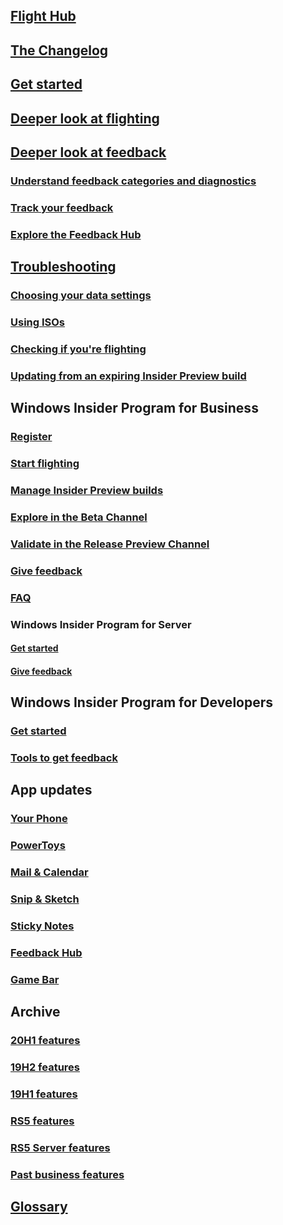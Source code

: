 ## [Flight Hub](../flight-hub/index.md)
## [The Changelog](../active-dev-branch.md)
## [Get started](../get-started.md)
## [Deeper look at flighting](../flighting.md)
## [Deeper look at feedback](../feedback.md)
### [Understand feedback categories and diagnostics](../feedback-categories.md)
### [Track your feedback](../tracking-feedback.md)
### [Explore the Feedback Hub](../feedback-hub/feedback-hub-app.md)
## [Troubleshooting](../troubleshooting.md)
### [Choosing your data settings](../data-settings.md)
### [Using ISOs](../isos.md)
### [Checking if you're flighting](../check-flighting-status.md)
### [Updating from an expiring Insider Preview build](../build-expiration.md)
## Windows Insider Program for Business
### [Register](../business/register.md)
### [Start flighting](../business/flighting.md)
### [Manage Insider Preview builds](../business/manage-builds.md)
### [Explore in the Beta Channel](../business/explore-beta-channel.md)
### [Validate in the Release Preview Channel](./business/validate-release-preview-channel.md)
### [Give feedback](../business/feedback.md)
### [FAQ](../business/faq.yml)
### Windows Insider Program for Server
#### [Get started](../business/server-get-started.md)
#### [Give feedback](../business/server-feedback.md)
## Windows Insider Program for Developers
### [Get started](../developers/get-started.md)
### [Tools to get feedback](../developers/tools.md)
## App updates
### [Your Phone](../apps/your-phone.md)
### [PowerToys](https://github.com/microsoft/PowerToys/wiki)
### [Mail & Calendar](../apps/mail-and-calendar.md)
### [Snip & Sketch](../apps/snip-and-sketch.md)
### [Sticky Notes](../apps/sticky-notes.md)
### [Feedback Hub](../apps/feedback-hub.md)
### [Game Bar](./apps/game-bar.md)
## Archive
### [20H1 features](../archive/new-in-20h1.md)
### [19H2 features](../archive/new-in-19h2.md)
### [19H1 features](../archive/new-in-19h1.md)
### [RS5 features](../archive/new-in-rs5.md)
### [RS5 Server features](../archive/new-in-rs5-server.md)
### [Past business features](../archive/new-for-business.md)
## [Glossary](../glossary.md)

